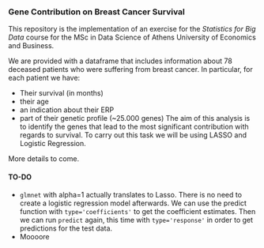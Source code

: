 ### Gene Contribution on Breast Cancer Survival
This repository is the implementation of an exercise for the _Statistics for Big Data_ course for the MSc in Data Science of Athens University of Economics and Business.

We are provided with a dataframe that includes information about 78 deceased patients who were suffering from breast cancer. In particular, for each patient we have: 
* Their survival (in months) 
* their age 
* an indication about their ERP 
* part of their genetic profile (~25.000 genes)
The aim of this analysis is to identify the genes that lead to the most significant contribution with 
regards to survival. To carry out this task we will be using LASSO and Logistic Regression.

More details to come.


#### TO-DO
* `glmnet` with alpha=1 actually translates to Lasso. There is no need to create a logistic regression model afterwards. We can use the predict function with `type='coefficients'` to get the coefficient estimates. Then we can run `predict` again, this time with `type='response'` in order to get predictions for the test data.
* Moooore
